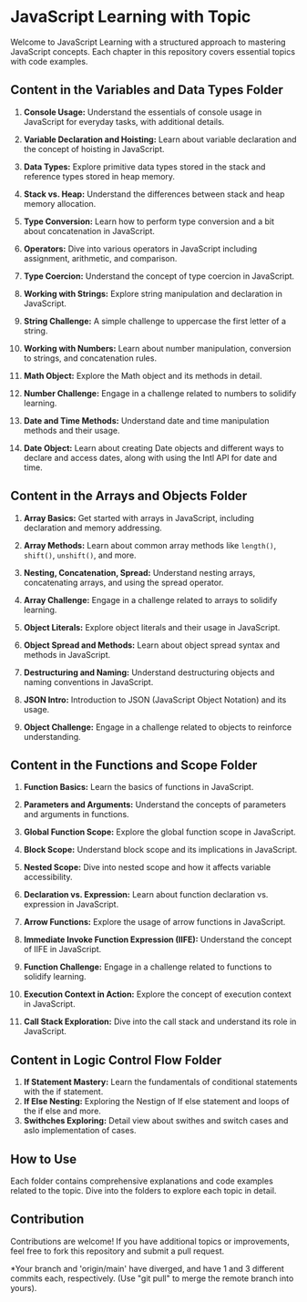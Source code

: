 # JavaScript Learning with Topic

Welcome to JavaScript Learning with a structured approach to mastering
JavaScript concepts. Each chapter in this repository covers essential topics
with code examples.

## Content in the Variables and Data Types Folder

1. **Console Usage:** Understand the essentials of console usage in JavaScript
   for everyday tasks, with additional details.

2. **Variable Declaration and Hoisting:** Learn about variable declaration and
   the concept of hoisting in JavaScript.

3. **Data Types:** Explore primitive data types stored in the stack and
   reference types stored in heap memory.

4. **Stack vs. Heap:** Understand the differences between stack and heap memory
   allocation.

5. **Type Conversion:** Learn how to perform type conversion and a bit about
   concatenation in JavaScript.

6. **Operators:** Dive into various operators in JavaScript including
   assignment, arithmetic, and comparison.

7. **Type Coercion:** Understand the concept of type coercion in JavaScript.

8. **Working with Strings:** Explore string manipulation and declaration in
   JavaScript.

9. **String Challenge:** A simple challenge to uppercase the first letter of a
   string.

10. **Working with Numbers:** Learn about number manipulation, conversion to
    strings, and concatenation rules.

11. **Math Object:** Explore the Math object and its methods in detail.

12. **Number Challenge:** Engage in a challenge related to numbers to solidify
    learning.

13. **Date and Time Methods:** Understand date and time manipulation methods and
    their usage.

14. **Date Object:** Learn about creating Date objects and different ways to
    declare and access dates, along with using the Intl API for date and time.

## Content in the Arrays and Objects Folder

1. **Array Basics:** Get started with arrays in JavaScript, including
   declaration and memory addressing.

2. **Array Methods:** Learn about common array methods like `length()`,
   `shift()`, `unshift()`, and more.

3. **Nesting, Concatenation, Spread:** Understand nesting arrays, concatenating
   arrays, and using the spread operator.

4. **Array Challenge:** Engage in a challenge related to arrays to solidify
   learning.

5. **Object Literals:** Explore object literals and their usage in JavaScript.

6. **Object Spread and Methods:** Learn about object spread syntax and methods
   in JavaScript.

7. **Destructuring and Naming:** Understand destructuring objects and naming
   conventions in JavaScript.

8. **JSON Intro:** Introduction to JSON (JavaScript Object Notation) and its
   usage.

9. **Object Challenge:** Engage in a challenge related to objects to reinforce
   understanding.

## Content in the Functions and Scope Folder

1. **Function Basics:** Learn the basics of functions in JavaScript.

2. **Parameters and Arguments:** Understand the concepts of parameters and
   arguments in functions.

3. **Global Function Scope:** Explore the global function scope in JavaScript.

4. **Block Scope:** Understand block scope and its implications in JavaScript.

5. **Nested Scope:** Dive into nested scope and how it affects variable
   accessibility.

6. **Declaration vs. Expression:** Learn about function declaration vs.
   expression in JavaScript.

7. **Arrow Functions:** Explore the usage of arrow functions in JavaScript.

8. **Immediate Invoke Function Expression (IIFE):** Understand the concept of
   IIFE in JavaScript.

9. **Function Challenge:** Engage in a challenge related to functions to
   solidify learning.

10. **Execution Context in Action:** Explore the concept of execution context in
    JavaScript.

11. **Call Stack Exploration:** Dive into the call stack and understand its role
    in JavaScript.

## Content in Logic Control Flow Folder

1. **If Statement Mastery:** Learn the fundamentals of conditional statements
   with the if statement.
2. **If Else Nesting:** Exploring the Nestign of If else statement and loops of
   the if else and more.
3. **Swithches Exploring:** Detail view about swithes and switch cases and aslo
   implementation of cases.

## How to Use

Each folder contains comprehensive explanations and code examples related to the
topic. Dive into the folders to explore each topic in detail.

## Contribution

Contributions are welcome! If you have additional topics or improvements, feel
free to fork this repository and submit a pull request.

\*Your branch and 'origin/main' have diverged, and have 1 and 3 different
commits each, respectively. (Use "git pull" to merge the remote branch into
yours).

